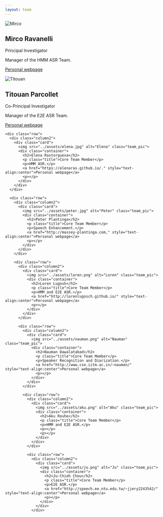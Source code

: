 ```yaml
---
layout: team
---
```




<div class="row">
  <div class="column2">
    <div class="card">
      <img src="../assets/mirco_ravanelli.jpg" alt="Mirco" class="team_pic">
      <div class="container">
        <h2>Mirco Ravanelli</h2>
        <p class="title">Principal Investigator</p>
        <p>Manager of the HMM ASR Team.</p>
        <a href="https://sites.google.com/site/mircoravanelli/" style="text-align:center">Personal webpage</a>
        <p></p>
      </div>
    </div>
  </div>

  <div class="row">
    <div class="column2">
      <div class="card">
        <img src="../assets/titouan.jpg" alt="Titouan" class="team_pic">
        <div class="container">
          <h2>Titouan Parcollet</h2>
          <p class="title">Co-Principal Investigator</p>
          <p>Manager of the E2E ASR Team.</p>
          <a href="http://darnault-parcollet.fr/Parcollet/index.html" style="text-align:center">Personal webpage</a>
          <p></p>
        </div>
      </div>
    </div>

    <div class="row">
      <div class="column2">
        <div class="card">
          <img src="../assets/elena.jpg" alt="Elena" class="team_pic">
          <div class="container">
            <h2>Elena Rastorgueva</h2>
            <p class="title">Core Team Member</p>
            <p>HMM ASR.</p>
            <a href="https://elenaras.github.io/." style="text-align:center">Personal webpage</a>
            <p></p>
          </div>
        </div>
      </div>

      <div class="row">
        <div class="column2">
          <div class="card">
            <img src="../assets/peter.jpg" alt="Peter" class="team_pic">
            <div class="container">
              <h2>Peter Plantinga</h2>
              <p class="title">Core Team Member</p>
              <p>Speech Enhancement.</p>
              <a href="http://massey-plantinga.com," style="text-align:center">Personal webpage</a>
              <p></p>
            </div>
          </div>
        </div>

        <div class="row">
          <div class="column2">
            <div class="card">
              <img src="../assets/loren.png" alt="Loren" class="team_pic">
              <div class="container">
                <h2>Loren Lugosh</h2>
                <p class="title">Core Team Member</p>
                <p>HMM and E2E ASR.</p>
                <a href="http://lorenlugosch.github.io/" style="text-align:center">Personal webpage</a>
                <p></p>
              </div>
            </div>
          </div>

          <div class="row">
            <div class="column2">
              <div class="card">
                <img src="../assets/nauman.png" alt="Nauman" class="team_pic">
                <div class="container">
                  <h2>Nauman Dawalatabad</h2>
                  <p class="title">Core Team Member</p>
                  <p>Speaker Recognition and Diarization.</p>
                  <a href="http://www.cse.iitm.ac.in/~nauman/" style="text-align:center">Personal webpage</a>
                  <p></p>
                </div>
              </div>
            </div>

            <div class="row">
              <div class="column2">
                <div class="card">
                  <img src="../assets/aku.png" alt="Aku" class="team_pic">
                  <div class="container">
                    <h2>Aku Rouhe</h2>
                    <p class="title">Core Team Member</p>
                    <p>HMM and E2E ASR.</p>
                    <p></p>
                    <p></p>
                  </div>
                </div>
              </div>

              <div class="row">
                <div class="column2">
                  <div class="card">
                    <img src="../assets/ju.png" alt="Ju" class="team_pic">
                    <div class="container">
                      <h2>Ju-Chieh Chou</h2>
                      <p class="title">Core Team Member</p>
                      <p>E2E ASR.</p>
                      <a href="http://speech.ee.ntu.edu.tw/~jjery2243542/" style="text-align:center">Personal webpage</a>
                      <p></p>
                    </div>
                  </div>
                </div>

